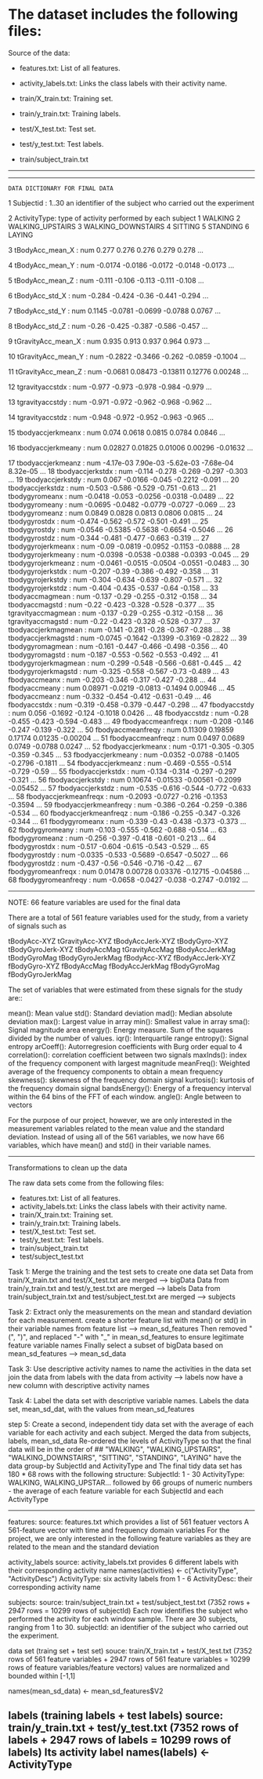 
The dataset includes the following files:
=========================================
Source of the data:

- features.txt: List of all features.

- activity_labels.txt: Links the class labels with their activity name.

- train/X_train.txt: Training set.

- train/y_train.txt: Training labels.

- test/X_test.txt: Test set.

- test/y_test.txt: Test labels.

- train/subject_train.txt

-------------------------------------


------------------------------------------------------
	DATA DICTIONARY FOR FINAL DATA


	

1	Subjectid	: 1..30  an identifier of the subject who carried out the experiment

2   ActivityType:  type of activity performed by each subject 1 WALKING 2 WALKING_UPSTAIRS 3 WALKING_DOWNSTAIRS 4 SITTING 5 STANDING 6 LAYING

3	tBodyAcc_mean_X	: num 0.277 0.276 0.276 0.279 0.278 ...
 
4	tBodyAcc_mean_Y	: num -0.0174 -0.0186 -0.0172 -0.0148 -0.0173 ...

5	tBodyAcc_mean_Z	: num -0.111 -0.106 -0.113 -0.111 -0.108 ...

6	tBodyAcc_std_X	: num -0.284 -0.424 -0.36 -0.441 -0.294 ...

7	tBodyAcc_std_Y	: num 0.1145 -0.0781 -0.0699 -0.0788 0.0767 ...

8	tBodyAcc_std_Z	: num -0.26 -0.425 -0.387 -0.586 -0.457 ...

9	tGravityAcc_mean_X	: num 0.935 0.913 0.937 0.964 0.973 ...

10	tGravityAcc_mean_Y	: num -0.2822 -0.3466 -0.262 -0.0859 -0.1004 ...

11	tGravityAcc_mean_Z	: num -0.0681 0.08473 -0.13811 0.12776 0.00248 ...

12	tgravityaccstdx	: num -0.977 -0.973 -0.978 -0.984 -0.979 ...

13	tgravityaccstdy	: num -0.971 -0.972 -0.962 -0.968 -0.962 ...

14	tgravityaccstdz	: num -0.948 -0.972 -0.952 -0.963 -0.965 ...

15	tbodyaccjerkmeanx	: num 0.074 0.0618 0.0815 0.0784 0.0846 ...

16	tbodyaccjerkmeany	: num 0.02827 0.01825 0.01006 0.00296 -0.01632 ...

17	tbodyaccjerkmeanz	: num -4.17e-03 7.90e-03 -5.62e-03 -7.68e-04 8.32e-05 ...
18	tbodyaccjerkstdx	: num -0.114 -0.278 -0.269 -0.297 -0.303 ...
19	tbodyaccjerkstdy	: num 0.067 -0.0166 -0.045 -0.2212 -0.091 ...
20	tbodyaccjerkstdz	: num -0.503 -0.586 -0.529 -0.751 -0.613 ...
21	tbodygyromeanx	: num -0.0418 -0.053 -0.0256 -0.0318 -0.0489 ...
22	tbodygyromeany	: num -0.0695 -0.0482 -0.0779 -0.0727 -0.069 ...
23	tbodygyromeanz	: num 0.0849 0.0828 0.0813 0.0806 0.0815 ...
24	tbodygyrostdx	: num -0.474 -0.562 -0.572 -0.501 -0.491 ...
25	tbodygyrostdy	: num -0.0546 -0.5385 -0.5638 -0.6654 -0.5046 ...
26	tbodygyrostdz	: num -0.344 -0.481 -0.477 -0.663 -0.319 ...
27	tbodygyrojerkmeanx	: num -0.09 -0.0819 -0.0952 -0.1153 -0.0888 ...
28	tbodygyrojerkmeany	: num -0.0398 -0.0538 -0.0388 -0.0393 -0.045 ...
29	tbodygyrojerkmeanz	: num -0.0461 -0.0515 -0.0504 -0.0551 -0.0483 ...
30	tbodygyrojerkstdx	: num -0.207 -0.39 -0.386 -0.492 -0.358 ...
31	tbodygyrojerkstdy	: num -0.304 -0.634 -0.639 -0.807 -0.571 ...
32	tbodygyrojerkstdz	: num -0.404 -0.435 -0.537 -0.64 -0.158 ...
33	tbodyaccmagmean	: num -0.137 -0.29 -0.255 -0.312 -0.158 ...
34	tbodyaccmagstd	: num -0.22 -0.423 -0.328 -0.528 -0.377 ...
35	tgravityaccmagmean	: num -0.137 -0.29 -0.255 -0.312 -0.158 ...
36	tgravityaccmagstd	: num -0.22 -0.423 -0.328 -0.528 -0.377 ...
37	tbodyaccjerkmagmean	: num -0.141 -0.281 -0.28 -0.367 -0.288 ...
38	tbodyaccjerkmagstd	: num -0.0745 -0.1642 -0.1399 -0.3169 -0.2822 ...
39	tbodygyromagmean	: num -0.161 -0.447 -0.466 -0.498 -0.356 ...
40	tbodygyromagstd	: num -0.187 -0.553 -0.562 -0.553 -0.492 ...
41	tbodygyrojerkmagmean	: num -0.299 -0.548 -0.566 -0.681 -0.445 ...
42	tbodygyrojerkmagstd	: num -0.325 -0.558 -0.567 -0.73 -0.489 ...
43	fbodyaccmeanx	: num -0.203 -0.346 -0.317 -0.427 -0.288 ...
44	fbodyaccmeany	: num 0.08971 -0.0219 -0.0813 -0.1494 0.00946 ...
45	fbodyaccmeanz	: num -0.332 -0.454 -0.412 -0.631 -0.49 ...
46	fbodyaccstdx	: num -0.319 -0.458 -0.379 -0.447 -0.298 ...
47	fbodyaccstdy	: num 0.056 -0.1692 -0.124 -0.1018 0.0426 ...
48	fbodyaccstdz	: num -0.28 -0.455 -0.423 -0.594 -0.483 ...
49	fbodyaccmeanfreqx	: num -0.208 -0.146 -0.247 -0.139 -0.322 ...
50	fbodyaccmeanfreqy	: num 0.11309 0.19859 0.17174 0.01235 -0.00204 ...
51	fbodyaccmeanfreqz	: num 0.0497 0.0689 0.0749 -0.0788 0.0247 ...
52	fbodyaccjerkmeanx	: num -0.171 -0.305 -0.305 -0.359 -0.345 ...
53	fbodyaccjerkmeany	: num -0.0352 -0.0788 -0.1405 -0.2796 -0.1811 ...
54	fbodyaccjerkmeanz	: num -0.469 -0.555 -0.514 -0.729 -0.59 ...
55	fbodyaccjerkstdx	: num -0.134 -0.314 -0.297 -0.297 -0.321 ...
56	fbodyaccjerkstdy	: num 0.10674 -0.01533 -0.00561 -0.2099 -0.05452 ...
57	fbodyaccjerkstdz	: num -0.535 -0.616 -0.544 -0.772 -0.633 ...
58	fbodyaccjerkmeanfreqx	: num -0.2093 -0.0727 -0.216 -0.1353 -0.3594 ...
59	fbodyaccjerkmeanfreqy	: num -0.386 -0.264 -0.259 -0.386 -0.534 ...
60	fbodyaccjerkmeanfreqz	: num -0.186 -0.255 -0.347 -0.326 -0.344 ...
61	fbodygyromeanx	: num -0.339 -0.43 -0.438 -0.373 -0.373 ...
62	fbodygyromeany	: num -0.103 -0.555 -0.562 -0.688 -0.514 ...
63	fbodygyromeanz	: num -0.256 -0.397 -0.418 -0.601 -0.213 ...
64	fbodygyrostdx	: num -0.517 -0.604 -0.615 -0.543 -0.529 ...
65	fbodygyrostdy	: num -0.0335 -0.533 -0.5689 -0.6547 -0.5027 ...
66	fbodygyrostdz	: num -0.437 -0.56 -0.546 -0.716 -0.42 ...
67	fbodygyromeanfreqx	: num 0.01478 0.00728 0.03376 -0.12715 -0.04586 ...
68	fbodygyromeanfreqy	: num -0.0658 -0.0427 -0.038 -0.2747 -0.0192 ...





----------------------------------------------------
NOTE: 66 feature variables are used for the final data

There are a total of 561 feature variables used for the study, from a variety of signals such as 

tBodyAcc-XYZ
tGravityAcc-XYZ
tBodyAccJerk-XYZ
tBodyGyro-XYZ
tBodyGyroJerk-XYZ
tBodyAccMag
tGravityAccMag
tBodyAccJerkMag
tBodyGyroMag
tBodyGyroJerkMag
fBodyAcc-XYZ
fBodyAccJerk-XYZ
fBodyGyro-XYZ
fBodyAccMag
fBodyAccJerkMag
fBodyGyroMag
fBodyGyroJerkMag

The set of variables that were estimated from these signals for the study are:: 

mean(): Mean value
std(): Standard deviation
mad(): Median absolute deviation 
max(): Largest value in array
min(): Smallest value in array
sma(): Signal magnitude area
energy(): Energy measure. Sum of the squares divided by the number of values. 
iqr(): Interquartile range 
entropy(): Signal entropy
arCoeff(): Autorregresion coefficients with Burg order equal to 4
correlation(): correlation coefficient between two signals
maxInds(): index of the frequency component with largest magnitude
meanFreq(): Weighted average of the frequency components to obtain a mean frequency
skewness(): skewness of the frequency domain signal 
kurtosis(): kurtosis of the frequency domain signal 
bandsEnergy(): Energy of a frequency interval within the 64 bins of the FFT of each window.
angle(): Angle between to vectors

For the purpose of our project, however, we are only interested in the measurement variables related to the mean value and the standard deviation. Instead of using all of the 561 variables, we now have 66 variables, which have mean() and std() in their variable names.






-----------------------------------------------------
Transformations to clean up the data 

The raw data sets come from the following files:

- features.txt: List of all features.
- activity_labels.txt: Links the class labels with their activity name.
- train/X_train.txt: Training set.
- train/y_train.txt: Training labels.
- test/X_test.txt: Test set.
- test/y_test.txt: Test labels.
- train/subject_train.txt
- test/subject_test.txt

Task 1: Merge the training and the test sets to create one data set
Data from train/X_train.txt and test/X_test.txt are merged --> bigData 
Data from train/y_train.txt and test/y_test.txt are merged --> labels 
Data from train/subject_train.txt and test/subject_test.txt are merged --> subjects

Task 2: Extract only the measurements on the mean and standard deviation for each measurement. 
create a shorter feature list with mean() or std() in their variable names from feature list --> mean_sd_features
Then removed "(", ")", and replaced "-" with "_" in mean_sd_features to ensure legitimate feature variable names 
Finally select a subset of bigData based on mean_sd_features --> mean_sd_data

Task 3: Use descriptive activity names to name the activities in the data set
join the data from labels with the data from activity --> labels now have a new column with descriptive activity names

Task 4: Label the data set with descriptive variable names. 
Labels the data set, mean_sd_dat, with the values from mean_sd_features

step 5: Create a second, independent tidy data set with the average of each variable for each activity and each subject.
Merged the data from subjects, labels, mean_sd_data
Re-ordered the levels of ActivityType so that the final data will be in the order of
	## "WALKING", "WALKING_UPSTAIRS", "WALKING_DOWNSTAIRS", "SITTING", "STANDING", "LAYING"
have the data group-by SubjectId and ActivityType and 
The final tidy data set has 180 * 68 rows with the following structure:
SubjectId: 1 - 30
ActivityType: WALKING, WALKING_UPSTAR...
followed by 66 groups of numeric numbers - the average of each feature variable for each SubjectId and each ActivityType



--------------------------------------------------
features:
source: features.txt which provides a list of 561 featuer vectors
A 561-feature vector with time and frequency domain variables
For the project, we are only interested in the following feature variables as they are related to the mean and the standard deviation

activity_labels
source: activity_labels.txt provides 6 different labels with their corresponding activity name
names(activities) <- c("ActivityType", "ActivityDesc")
ActivityType: six activity labels from 1 - 6
ActivityDesc: their corresponding activity name


subjects:
source: train/subject_train.txt + test/subject_test.txt (7352 rows + 2947 rows = 10299 rows of subjectId)
Each row identifies the subject who performed the activity for each window sample. There are 30 subjects, ranging from 1 to 30. 
subjectId: an identifier of the subject who carried out the experiment.



data set (traing set + test set)
souce: train/X_train.txt + test/X_test.txt (7352 rows of 561 feature variables + 2947 rows of 561 feature variables = 10299 rows of feature variables/feature vectors)
values are normalized and bounded within [-1,1]

names(mean_sd_data) <- mean_sd_features$V2


labels (training labels + test labels)
source: train/y_train.txt + test/y_test.txt (7352 rows of labels + 2947 rows of labels = 10299 rows of labels)
Its activity label
names(labels) <- ActivityType
---

